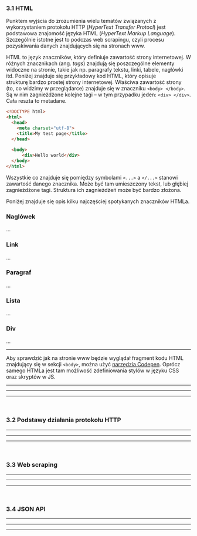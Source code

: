 ### 3.1 HTML
Punktem wyjścia do zrozumienia wielu tematów związanych z wykorzystaniem protokołu HTTP (*HyperText Transfer Protocl*) jest podstawowa znajomość języka HTML (*HyperText Markup Language*). Szczególnie istotne jest to podczas web scrapingu, czyli procesu pozyskiwania danych znajdujących się na stronach www.

HTML to język znaczników, który definiuje zawartość strony internetowej. W różnych znacznikach (ang. *tags*) znajdują się poszczególne elementy widoczne na stronie, takie jak np. paragrafy tekstu, linki, tabele, nagłówki itd. Poniżej znajduje się przykładowy kod HTML, który opisuje strukturę bardzo prostej strony internetowej. Właściwa zawartość strony (to, co widzimy w przeglądarce) znajduje się w znaczniku `<body> </body>`. Są w nim zagnieżdżone kolejne tagi – w tym przypadku jeden: `<div> </div>`. Cała reszta to metadane.

```html
<!DOCTYPE html>
<html>
  <head>
    <meta charset="utf-8">
    <title>My test page</title>
  </head>
  
  <body>
      <div>Hello world</div>
  </body>
</html>
```

Wszystkie co znajduje się pomiędzy symbolami `<...>` a `</...>` stanowi zawartość danego znacznika. Może być tam umieszczony tekst, lub głębiej zagnieżdżone tagi. Struktura ich zagnieżdżeń może być bardzo złożona.

Poniżej znajduje się opis kilku najczęściej spotykanych znaczników HTMLa. 

### Naglówek

...
### Link

...
### Paragraf

...

### Lista 

...
### Div

...

---

Aby sprawdzić jak na stronie www będzie wyglądał fragment kodu HTML znajdujący się w sekcji `<body>`, można użyć [narzędzia Codepen](https://codepen.io/pen/). Oprócz samego HTMLa jest tam możliwość zdefiniowania stylów w języku CSS oraz skryptów w JS.





---
---
---
&nbsp;
### 3.2 Podstawy działania protokołu HTTP

---
---
---
&nbsp;
### 3.3 Web scraping

---
---
---
&nbsp;
### 3.4 JSON API

---
---
---
&nbsp;
